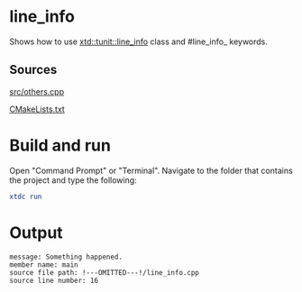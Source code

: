 # line_info

Shows how to use [xtd::tunit::line_info](../../../../src/xtd.tunit/include/xtd/line_info.h) class and #line_info_ keywords.

## Sources

[src/others.cpp](src/others.cpp)

[CMakeLists.txt](CMakeLists.txt)

# Build and run

Open "Command Prompt" or "Terminal". Navigate to the folder that contains the project and type the following:

```cmake
xtdc run
```

# Output

```
message: Something happened.
member name: main
source file path: !---OMITTED---!/line_info.cpp
source line number: 16
```
